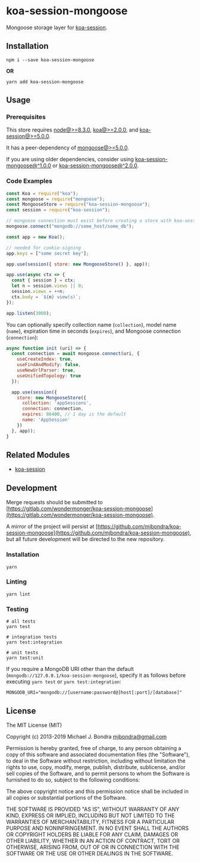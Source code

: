 # koa-session-mongoose

Mongoose storage layer for [koa-session](https://github.com/koajs/session).

## Installation

```shell
npm i --save koa-session-mongoose
```

**OR**

```shell
yarn add koa-session-mongoose
```

## Usage

### Prerequisites

This store requires [node@>=8.3.0](https://nodejs.org), [koa@>=2.0.0](http://koajs.com), and [koa-session@>=5.0.0](https://github.com/koajs/session).

It has a peer-dependency of [mongoose@>=5.0.0](https://mongoosejs.com/).

If you are using older dependencies, consider using [koa-session-mongoose@^1.0.0](https://gitlab.com/wondermonger/koa-session-mongoose/tree/v1.0.0) or [koa-session-mongoose@^2.0.0](https://gitlab.com/wondermonger/koa-session-mongoose/tree/v2.0.0).

### Code Examples

```javascript
const Koa = require("koa");
const mongoose = require("mongoose");
const MongooseStore = require("koa-session-mongoose");
const session = require("koa-session");

// mongoose connection must exist before creating a store with koa-session-mongoose
mongoose.connect("mongodb://some_host/some_db");

const app = new Koa();

// needed for cookie-signing
app.keys = ["some secret key"];

app.use(session({ store: new MongooseStore() }, app));

app.use(async ctx => {
  const { session } = ctx;
  let n = session.views || 0;
  session.views = ++n;
  ctx.body = `${n} view(s)`;
});

app.listen(3000);
```

You can optionally specify collection name (`collection`), model name (`name`), expiration time in seconds (`expires`), and Mongoose connection (`connection`):

```javascript
async function init (uri) => {
  const connection = await mongoose.connect(uri, {
    useCreateIndex: true,
    useFindAndModify: false,
    useNewUrlParser: true,
    useUnifiedTopology: true
  });

  app.use(session({
    store: new MongooseStore({
      collection: 'appSessions',
      connection: connection,
      expires: 86400, // 1 day is the default
      name: 'AppSession'
    })
  }, app));
}

```

## Related Modules

- [koa-session](https://github.com/koajs/session)

## Development

Merge requests should be submitted to [https://gitlab.com/wondermonger/koa-session-mongoose](https://gitlab.com/wondermonger/koa-session-mongoose).

A mirror of the project will persist at [https://github.com/mjbondra/koa-session-mongoose](https://github.com/mjbondra/koa-session-mongoose), but all future development will be directed to the new repository.

### Installation

```shell
yarn
```

### Linting

```shell
yarn lint
```

### Testing

```shell
# all tests
yarn test

# integration tests
yarn test:integration

# unit tests
yarn test:unit
```

If you require a MongoDB URI other than the default (`mongodb://127.0.0.1/koa-session-mongoose`), specify it as follows before executing `yarn test` or `yarn test:integration`:

```shell
MONGODB_URI="mongodb://[username:password@]host[:port]/[database]"
```

## License

The MIT License (MIT)

Copyright (c) 2013-2019 Michael J. Bondra <mjbondra@gmail.com>

Permission is hereby granted, free of charge, to any person obtaining a copy
of this software and associated documentation files (the "Software"), to deal
in the Software without restriction, including without limitation the rights
to use, copy, modify, merge, publish, distribute, sublicense, and/or sell
copies of the Software, and to permit persons to whom the Software is
furnished to do so, subject to the following conditions:

The above copyright notice and this permission notice shall be included in all
copies or substantial portions of the Software.

THE SOFTWARE IS PROVIDED "AS IS", WITHOUT WARRANTY OF ANY KIND, EXPRESS OR
IMPLIED, INCLUDING BUT NOT LIMITED TO THE WARRANTIES OF MERCHANTABILITY,
FITNESS FOR A PARTICULAR PURPOSE AND NONINFRINGEMENT. IN NO EVENT SHALL THE
AUTHORS OR COPYRIGHT HOLDERS BE LIABLE FOR ANY CLAIM, DAMAGES OR OTHER
LIABILITY, WHETHER IN AN ACTION OF CONTRACT, TORT OR OTHERWISE, ARISING FROM,
OUT OF OR IN CONNECTION WITH THE SOFTWARE OR THE USE OR OTHER DEALINGS IN THE
SOFTWARE.
